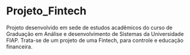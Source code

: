 # Projeto_Fintech
Projeto desenvolvido em sede de estudos acadêmicos do curso de Graduação em Análise e desenvolvimento de Sistemas da Universidade  FIAP. Trata-se de um projeto de uma Fintech, para controle e educação financeira.
